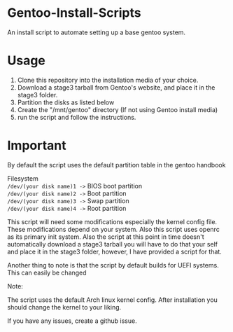# Gentoo-Install-Scripts
An install script to automate setting up a base gentoo system.

# Usage

1. Clone this repository into the installation media of your choice.
2. Download a stage3 tarball from Gentoo's website, and place it in the stage3 folder.
3. Partition the disks as listed below
4. Create the "/mnt/gentoo" directory (If not using Gentoo install media)
4. run the script and follow the instructions.

# Important 
By default the script uses the default partition table in the gentoo handbook

Filesystem<br />
`/dev/(your disk name)1 ->` BIOS boot partition<br />
`/dev/(your disk name)2 ->` Boot partition<br />
`/dev/(your disk name)3 ->` Swap partition<br />
`/dev/(your disk name)4 ->` Root partition<br />
 
This script will need some modifications especially the kernel config file. These modifications depend on your system. Also this script uses openrc as its primary init system. Also the script at this point in time doesn't automatically download a stage3 tarball you will have to do that your self and place it in the stage3 folder, however, I have provided a script for that.

Another thing to note is that the script by default builds for UEFI systems. This can easily be changed

Note:

The script uses the default Arch linux kernel config. After installation you should change the kernel to your liking.

If you have any issues, create a github issue.
